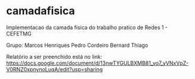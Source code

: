 # camadafisica
Implementacao da camada fisica do trabalho pratico de Redes 1 - CEFETMG

Grupo:
Marcos Henriques
Pedro Cordeiro
Bernard
Thiago

Relatório a ser preenchido está no link:
https://docs.google.com/document/d/13nwTYGULBXMB81_vo7_yVNxVpZ-V0RNZ0xpnynoLuqA/edit?usp=sharing
